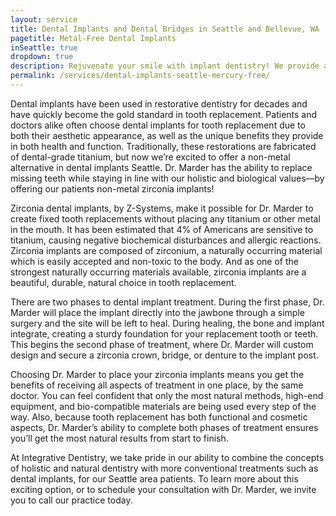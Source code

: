 ```yaml
---
layout: service
title: Dental Implants and Dental Bridges in Seattle and Bellevue, WA
pagetitle: Metal-Free Dental Implants
inSeattle: true
dropdown: true
description: Rejuvenate your smile with implant dentistry! We provide a full range of dental and cosmetic services in Seattle WA and its surrounding areas. Call @ 206367-6453!
permalink: /services/dental-implants-seattle-mercury-free/
---
```


Dental implants have been used in restorative dentistry for decades and have quickly become the gold standard in tooth replacement. Patients and doctors alike often choose dental implants for tooth replacement due to both their aesthetic appearance, as well as the unique benefits they provide in both health and function. Traditionally, these restorations are fabricated of dental-grade titanium, but now we’re excited to offer a non-metal alternative in dental implants Seattle. Dr. Marder has the ability to replace missing teeth while staying in line with our holistic and biological values—by offering our patients non-metal zirconia implants!

Zirconia dental implants, by Z-Systems, make it possible for Dr. Marder to create fixed tooth replacements without placing any titanium or other metal in the mouth. It has been estimated that 4% of Americans are sensitive to titanium, causing negative biochemical disturbances and allergic reactions. Zirconia implants are composed of zirconium, a naturally occurring material which is easily accepted and non-toxic to the body. And as one of the strongest naturally occurring materials available, zirconia implants are a beautiful, durable, natural choice in tooth replacement.

There are two phases to dental implant treatment. During the first phase, Dr. Marder will place the implant directly into the jawbone through a simple surgery and the site will be left to heal. During healing, the bone and implant integrate, creating a sturdy foundation for your replacement tooth or teeth. This begins the second phase of treatment, where Dr. Marder will custom design and secure a zirconia crown, bridge, or denture to the implant post.

Choosing Dr. Marder to place your zirconia implants means you get the benefits of receiving all aspects of treatment in one place, by the same doctor. You can feel confident that only the most natural methods, high-end equipment, and bio-compatible materials are being used every step of the way. Also, because tooth replacement has both functional and cosmetic aspects, Dr. Marder’s ability to complete both phases of treatment ensures you’ll get the most natural results from start to finish.

At Integrative Dentistry, we take pride in our ability to combine the concepts of holistic and natural dentistry with more conventional treatments such as dental implants, for our Seattle area patients. To learn more about this exciting option, or to schedule your consultation with Dr. Marder, we invite you to call our practice today.
